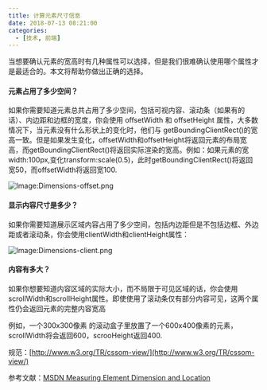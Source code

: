 ```yaml
---
title: 计算元素尺寸信息
date: 2018-07-13 08:21:00
categories:
  - [技术, 前端]
---
```


当想要确认元素的宽高时有几种属性可以选择，但是我们很难确认使用哪个属性才是最适合的。本文将帮助你做出正确的选择。

#### 元素占用了多少空间？

如果你需要知道元素总共占用了多少空间，包括可视内容、滚动条（如果有的话）、内边距和边框的宽度，你会使用 offsetWidth 和 offsetHeight 属性，大多数情况下，当元素没有什么形状上的变化时，他们与 getBoundingClientRect()的宽高一致。但是如果发生变化，offsetWidth和offsetHeight将返回元素的布局宽高，而getBoundingClientRect()将返回实际渲染的宽高。例如：如果元素的宽width:100px,变化transform:scale(0.5)，此时getBoundingClientRect()将返回宽50，而offsetWidth将返回宽100.

![Image:Dimensions-offset.png](https://oscimg.oschina.net/oscnet/up-e04919a0ae7edfd58b0946e8d176b89cb06.png)
<!-- more -->
#### 显示内容尺寸是多少？

如果你需要知道展示区域内容占用了多少空间，包括内边距但是不包括边框、外边距或者滚动条，你会使用clientWidth和clientHeight属性：

![Image:Dimensions-client.png](https://oscimg.oschina.net/oscnet/up-35fdfd803a9a8785bdb5f4afe3642f6e3a8.png)

#### 内容有多大？

如果你想要知道内容区域的实际大小，而不局限于可见区域的话，你会使用 scrollWidth和scrollHeight属性。即使使用了滚动条仅有部分内容可见，这两个属性仍会返回元素的完整内容宽高

例如，一个300x300像素 的滚动盒子里放置了一个600x400像素的元素，scrollWidth将会返回600，scrooHeight返回400.

规范：[http://www.w3.org/TR/cssom-view/](http://www.w3.org/TR/cssom-view/)

参考文献：[MSDN Measuring Element Dimension and Location](https://docs.microsoft.com/en-us/previous-versions//hh781509(v=vs.85))